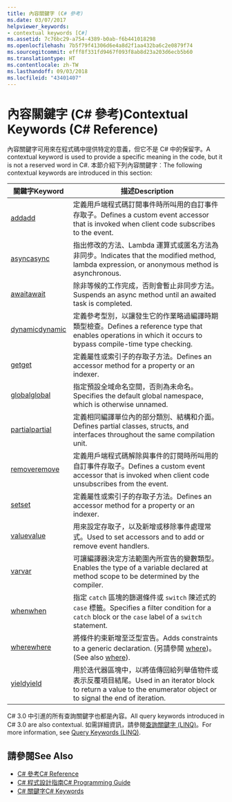 ```yaml
---
title: 內容關鍵字 (C# 參考)
ms.date: 03/07/2017
helpviewer_keywords:
- contextual keywords [C#]
ms.assetid: 7c76bc29-a754-4389-b0ab-f6b441018298
ms.openlocfilehash: 7b5f79f41306d6e4a8d2f1aa432ba6c2e0879f74
ms.sourcegitcommit: efff8f331fd9467f093f8ab8d23a203d6ecb5b60
ms.translationtype: HT
ms.contentlocale: zh-TW
ms.lasthandoff: 09/03/2018
ms.locfileid: "43401407"
---
```

# <a name="contextual-keywords-c-reference"></a><span data-ttu-id="e0186-102">內容關鍵字 (C# 參考)</span><span class="sxs-lookup"><span data-stu-id="e0186-102">Contextual Keywords (C# Reference)</span></span>
<span data-ttu-id="e0186-103">內容關鍵字可用來在程式碼中提供特定的意義，但它不是 C# 中的保留字。</span><span class="sxs-lookup"><span data-stu-id="e0186-103">A contextual keyword is used to provide a specific meaning in the code, but it is not a reserved word in C#.</span></span> <span data-ttu-id="e0186-104">本節介紹下列內容關鍵字︰</span><span class="sxs-lookup"><span data-stu-id="e0186-104">The following contextual keywords are introduced in this section:</span></span>  
  
|<span data-ttu-id="e0186-105">關鍵字</span><span class="sxs-lookup"><span data-stu-id="e0186-105">Keyword</span></span>|<span data-ttu-id="e0186-106">描述</span><span class="sxs-lookup"><span data-stu-id="e0186-106">Description</span></span>|  
|-------------|-----------------|  
|[<span data-ttu-id="e0186-107">add</span><span class="sxs-lookup"><span data-stu-id="e0186-107">add</span></span>](../../../csharp/language-reference/keywords/add.md)|<span data-ttu-id="e0186-108">定義用戶端程式碼訂閱事件時所叫用的自訂事件存取子。</span><span class="sxs-lookup"><span data-stu-id="e0186-108">Defines a custom event accessor that is invoked when client code subscribes to the event.</span></span>|  
|[<span data-ttu-id="e0186-109">async</span><span class="sxs-lookup"><span data-stu-id="e0186-109">async</span></span>](../../../csharp/language-reference/keywords/async.md)|<span data-ttu-id="e0186-110">指出修改的方法、Lambda 運算式或匿名方法為非同步。</span><span class="sxs-lookup"><span data-stu-id="e0186-110">Indicates that the modified method, lambda expression, or anonymous method is asynchronous.</span></span>|  
|[<span data-ttu-id="e0186-111">await</span><span class="sxs-lookup"><span data-stu-id="e0186-111">await</span></span>](../../../csharp/language-reference/keywords/await.md)|<span data-ttu-id="e0186-112">除非等候的工作完成，否則會暫止非同步方法。</span><span class="sxs-lookup"><span data-stu-id="e0186-112">Suspends an async method until an awaited task is completed.</span></span>|  
|[<span data-ttu-id="e0186-113">dynamic</span><span class="sxs-lookup"><span data-stu-id="e0186-113">dynamic</span></span>](../../../csharp/language-reference/keywords/dynamic.md)|<span data-ttu-id="e0186-114">定義參考型別，以讓發生它的作業略過編譯時期類型檢查。</span><span class="sxs-lookup"><span data-stu-id="e0186-114">Defines a reference type that enables operations in which it occurs to bypass compile-time type checking.</span></span>|  
|[<span data-ttu-id="e0186-115">get</span><span class="sxs-lookup"><span data-stu-id="e0186-115">get</span></span>](../../../csharp/language-reference/keywords/get.md)|<span data-ttu-id="e0186-116">定義屬性或索引子的存取子方法。</span><span class="sxs-lookup"><span data-stu-id="e0186-116">Defines an accessor method for a property or an indexer.</span></span>|  
|[<span data-ttu-id="e0186-117">global</span><span class="sxs-lookup"><span data-stu-id="e0186-117">global</span></span>](../../../csharp/language-reference/keywords/global.md)|<span data-ttu-id="e0186-118">指定預設全域命名空間，否則為未命名。</span><span class="sxs-lookup"><span data-stu-id="e0186-118">Specifies the default global namespace, which is otherwise unnamed.</span></span>|  
|[<span data-ttu-id="e0186-119">partial</span><span class="sxs-lookup"><span data-stu-id="e0186-119">partial</span></span>](../../../csharp/language-reference/keywords/partial-type.md)|<span data-ttu-id="e0186-120">定義相同編譯單位內的部分類別、結構和介面。</span><span class="sxs-lookup"><span data-stu-id="e0186-120">Defines partial classes, structs, and interfaces throughout the same compilation unit.</span></span>|  
|[<span data-ttu-id="e0186-121">remove</span><span class="sxs-lookup"><span data-stu-id="e0186-121">remove</span></span>](../../../csharp/language-reference/keywords/remove.md)|<span data-ttu-id="e0186-122">定義用戶端程式碼解除與事件的訂閱時所叫用的自訂事件存取子。</span><span class="sxs-lookup"><span data-stu-id="e0186-122">Defines a custom event accessor that is invoked when client code unsubscribes from the event.</span></span>|  
|[<span data-ttu-id="e0186-123">set</span><span class="sxs-lookup"><span data-stu-id="e0186-123">set</span></span>](../../../csharp/language-reference/keywords/set.md)|<span data-ttu-id="e0186-124">定義屬性或索引子的存取子方法。</span><span class="sxs-lookup"><span data-stu-id="e0186-124">Defines an accessor method for a property or an indexer.</span></span>|  
|[<span data-ttu-id="e0186-125">value</span><span class="sxs-lookup"><span data-stu-id="e0186-125">value</span></span>](../../../csharp/language-reference/keywords/value.md)|<span data-ttu-id="e0186-126">用來設定存取子，以及新增或移除事件處理常式。</span><span class="sxs-lookup"><span data-stu-id="e0186-126">Used to set accessors and to add or remove event handlers.</span></span>|  
|[<span data-ttu-id="e0186-127">var</span><span class="sxs-lookup"><span data-stu-id="e0186-127">var</span></span>](../../../csharp/language-reference/keywords/var.md)|<span data-ttu-id="e0186-128">可讓編譯器決定方法範圍內所宣告的變數類型。</span><span class="sxs-lookup"><span data-stu-id="e0186-128">Enables the type of a variable declared at method scope to be determined by the compiler.</span></span>|  
|[<span data-ttu-id="e0186-129">when</span><span class="sxs-lookup"><span data-stu-id="e0186-129">when</span></span>](when.md)|<span data-ttu-id="e0186-130">指定 `catch` 區塊的篩選條件或 `switch` 陳述式的 `case` 標籤。</span><span class="sxs-lookup"><span data-stu-id="e0186-130">Specifies a filter condition for a `catch` block or the `case` label of a `switch` statement.</span></span>|
|[<span data-ttu-id="e0186-131">where</span><span class="sxs-lookup"><span data-stu-id="e0186-131">where</span></span>](../../../csharp/language-reference/keywords/where-generic-type-constraint.md)|<span data-ttu-id="e0186-132">將條件約束新增至泛型宣告。</span><span class="sxs-lookup"><span data-stu-id="e0186-132">Adds constraints to a generic declaration.</span></span> <span data-ttu-id="e0186-133">(另請參閱 [where](../../../csharp/language-reference/keywords/where-clause.md))。</span><span class="sxs-lookup"><span data-stu-id="e0186-133">(See also [where](../../../csharp/language-reference/keywords/where-clause.md)).</span></span>|  
|[<span data-ttu-id="e0186-134">yield</span><span class="sxs-lookup"><span data-stu-id="e0186-134">yield</span></span>](../../../csharp/language-reference/keywords/yield.md)|<span data-ttu-id="e0186-135">用於迭代器區塊中，以將值傳回給列舉值物件或表示反覆項目結尾。</span><span class="sxs-lookup"><span data-stu-id="e0186-135">Used in an iterator block to return a value to the enumerator object or to signal the end of iteration.</span></span>|  
  
 <span data-ttu-id="e0186-136">C# 3.0 中引進的所有查詢關鍵字也都是內容。</span><span class="sxs-lookup"><span data-stu-id="e0186-136">All query keywords introduced in C# 3.0 are also contextual.</span></span> <span data-ttu-id="e0186-137">如需詳細資訊，請參閱[查詢關鍵字 (LINQ)](../../../csharp/language-reference/keywords/query-keywords.md)。</span><span class="sxs-lookup"><span data-stu-id="e0186-137">For more information, see [Query Keywords (LINQ)](../../../csharp/language-reference/keywords/query-keywords.md).</span></span>  
  
## <a name="see-also"></a><span data-ttu-id="e0186-138">請參閱</span><span class="sxs-lookup"><span data-stu-id="e0186-138">See Also</span></span>

- [<span data-ttu-id="e0186-139">C# 參考</span><span class="sxs-lookup"><span data-stu-id="e0186-139">C# Reference</span></span>](../../../csharp/language-reference/index.md)  
- [<span data-ttu-id="e0186-140">C# 程式設計指南</span><span class="sxs-lookup"><span data-stu-id="e0186-140">C# Programming Guide</span></span>](../../../csharp/programming-guide/index.md)  
- [<span data-ttu-id="e0186-141">C# 關鍵字</span><span class="sxs-lookup"><span data-stu-id="e0186-141">C# Keywords</span></span>](../../../csharp/language-reference/keywords/index.md)
